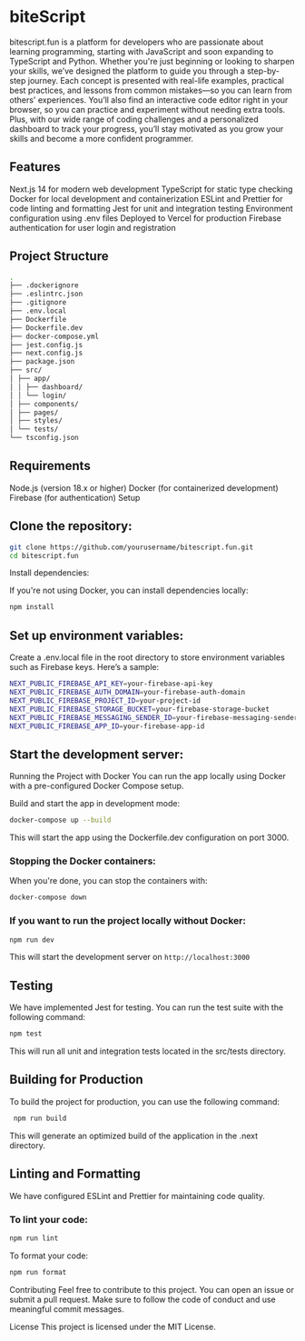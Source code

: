 # biteScript

bitescript.fun is a platform for developers who are passionate about learning programming, starting with JavaScript and soon expanding to TypeScript and Python. Whether you're just beginning or looking to sharpen your skills, we’ve designed the platform to guide you through a step-by-step journey. Each concept is presented with real-life examples, practical best practices, and lessons from common mistakes—so you can learn from others' experiences. You’ll also find an interactive code editor right in your browser, so you can practice and experiment without needing extra tools. Plus, with our wide range of coding challenges and a personalized dashboard to track your progress, you’ll stay motivated as you grow your skills and become a more confident programmer.

## Features

Next.js 14 for modern web development
TypeScript for static type checking
Docker for local development and containerization
ESLint and Prettier for code linting and formatting
Jest for unit and integration testing
Environment configuration using .env files
Deployed to Vercel for production
Firebase authentication for user login and registration

## Project Structure

```bash
.
├── .dockerignore
├── .eslintrc.json
├── .gitignore
├── .env.local
├── Dockerfile
├── Dockerfile.dev
├── docker-compose.yml
├── jest.config.js
├── next.config.js
├── package.json
├── src/
│ ├── app/
│ │ ├── dashboard/
│ │ └── login/
│ ├── components/
│ ├── pages/
│ ├── styles/
│ └── tests/
└── tsconfig.json
```

## Requirements

Node.js (version 18.x or higher)
Docker (for containerized development)
Firebase (for authentication)
Setup

## Clone the repository:

```bash
git clone https://github.com/yourusername/bitescript.fun.git
cd bitescript.fun
```

Install dependencies:

If you're not using Docker, you can install dependencies locally:

```bash
npm install
```

## Set up environment variables:

Create a .env.local file in the root directory to store environment variables such as Firebase keys. Here’s a sample:

```bash
NEXT_PUBLIC_FIREBASE_API_KEY=your-firebase-api-key
NEXT_PUBLIC_FIREBASE_AUTH_DOMAIN=your-firebase-auth-domain
NEXT_PUBLIC_FIREBASE_PROJECT_ID=your-project-id
NEXT_PUBLIC_FIREBASE_STORAGE_BUCKET=your-firebase-storage-bucket
NEXT_PUBLIC_FIREBASE_MESSAGING_SENDER_ID=your-firebase-messaging-sender-id
NEXT_PUBLIC_FIREBASE_APP_ID=your-firebase-app-id
```

## Start the development server:

Running the Project with Docker
You can run the app locally using Docker with a pre-configured Docker Compose setup.

Build and start the app in development mode:

```bash
docker-compose up --build
```

This will start the app using the Dockerfile.dev configuration on port 3000.

### Stopping the Docker containers:

When you're done, you can stop the containers with:

```bash
docker-compose down
```

### If you want to run the project locally without Docker:

```bash
npm run dev
```

This will start the development server on `http://localhost:3000`

## Testing

We have implemented Jest for testing. You can run the test suite with the following command:

```bash
npm test
```

This will run all unit and integration tests located in the src/tests directory.

## Building for Production

To build the project for production, you can use the following command:

```bash
 npm run build
```

This will generate an optimized build of the application in the .next directory.

## Linting and Formatting

We have configured ESLint and Prettier for maintaining code quality.

### To lint your code:

```bash
npm run lint
```

To format your code:

```bash
npm run format
```

Contributing
Feel free to contribute to this project. You can open an issue or submit a pull request. Make sure to follow the code of conduct and use meaningful commit messages.

License
This project is licensed under the MIT License.
